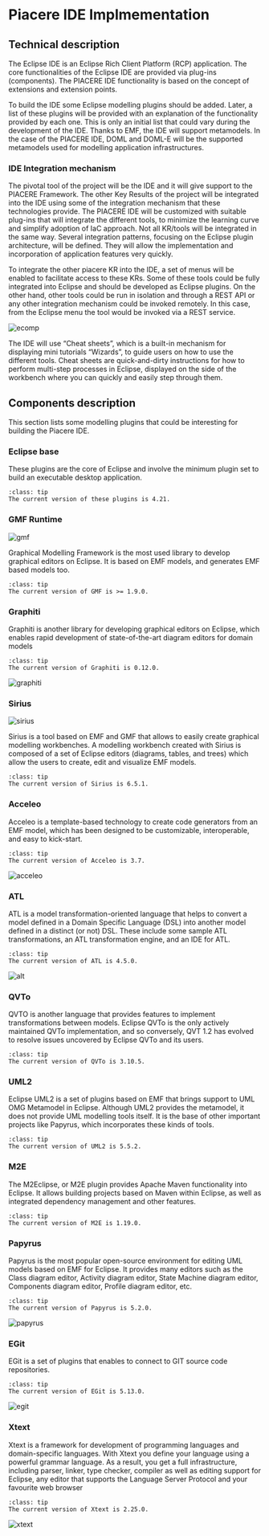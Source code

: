# Piacere IDE Implmementation

## Technical description

The Eclipse IDE is an Eclipse Rich Client Platform (RCP) application. The core functionalities of the Eclipse IDE are provided via plug-ins (components). The PIACERE IDE functionality is based on the concept of extensions and extension points.

To build the IDE some Eclipse modelling plugins should be added. Later, a list of these plugins will be provided with an explanation of the functionality provided by each one. This is only an initial list that could vary during the development of the IDE.
Thanks to EMF, the IDE will support metamodels. In the case of the PIACERE IDE, DOML and DOML-E will be the supported metamodels used for modelling application infrastructures.

### IDE Integration mechanism

The pivotal tool of the project will be the IDE and it will give support to the PIACERE Framework. The other Key Results of the project will be integrated into the IDE using some of the integration mechanism that these technologies provide. The PIACERE IDE will be customized with suitable plug-ins that will integrate the different tools, to minimize the learning curve and simplify adoption of IaC approach. Not all KR/tools will be integrated in the same way. Several integration patterns, focusing on the Eclipse plugin architecture, will be defined. They will allow the implementation and incorporation of application features very quickly.

To integrate the other piacere KR into the IDE, a set of menus will be enabled to facilitate access to these KRs. Some of these tools could be fully integrated into Eclipse and should be developed as Eclipse plugins. On the other hand, other tools could be run in isolation and through a REST API or any other integration mechanism could be invoked remotely. In this case, from the Eclipse menu the tool would be invoked via a REST service.

![ecomp](img/Ecomponents.png)

The IDE will use “Cheat sheets”, which is a built-in mechanism for displaying mini tutorials “Wizards”, to guide users on how to use the different tools. Cheat sheets are quick-and-dirty instructions for how to perform multi-step processes in Eclipse, displayed on the side of the workbench where you can quickly and easily step through them. 

## Components description

This section lists some modelling plugins that could be interesting for building the Piacere IDE.

### Eclipse base

These plugins are the core of Eclipse  and involve the minimum plugin set to build an executable desktop application.

```{admonition} Current version
:class: tip
The current version of these plugins is 4.21.
```

### GMF Runtime

![gmf](img/gmf.png)

Graphical Modelling Framework is the most used library to develop graphical editors on Eclipse. It is based on EMF models, and generates EMF based models too.
```{admonition} Current version
:class: tip
The current version of GMF is >= 1.9.0.
```

### Graphiti

Graphiti is another library for developing graphical editors on Eclipse, which enables rapid development of state-of-the-art diagram editors for domain models
```{admonition} Current version
:class: tip
The current version of Graphiti is 0.12.0.
```

![graphiti](img/graphiti.png)

### Sirius

![sirius](img/sirius.png)

Sirius is a tool based on EMF and GMF that allows to easily create graphical modelling workbenches. A modelling workbench created with Sirius is composed of a set of Eclipse editors (diagrams, tables, and trees) which allow the users to create, edit and visualize EMF models.
```{admonition} Current version
:class: tip
The current version of Sirius is 6.5.1.
```

### Acceleo

Acceleo is a template-based technology to create code generators from an EMF model, which has been designed to be customizable, interoperable, and easy to kick-start.
```{admonition} Current version
:class: tip
The current version of Acceleo is 3.7.
```

![acceleo](img/acceleo.png)

### ATL

ATL is a model transformation-oriented language that helps to convert a model defined in a Domain Specific Language (DSL) into another model defined in a distinct (or not) DSL. These include some sample ATL transformations, an ATL transformation engine, and an IDE for ATL.
```{admonition} Current version
:class: tip
The current version of ATL is 4.5.0.
```

![alt](img/alt.png)

### QVTo

QVTO is another language that provides features to implement transformations between models. Eclipse QVTo is the only actively maintained QVTo implementation, and so conversely, QVT 1.2 has evolved to resolve issues uncovered by Eclipse QVTo and its users.
```{admonition} Current version
:class: tip
The current version of QVTo is 3.10.5.
```

### UML2

Eclipse UML2 is a set of plugins based on EMF that brings support to UML OMG Metamodel in Eclipse. Although UML2 provides the metamodel, it does not provide UML modelling tools itself. It is the base of other important projects like Papyrus, which incorporates these kinds of tools.
```{admonition} Current version
:class: tip
The current version of UML2 is 5.5.2.
```

### M2E

The M2Eclipse, or M2E plugin provides Apache Maven functionality into Eclipse. It allows building projects based on Maven within Eclipse, as well as integrated dependency management and other features.
```{admonition} Current version
:class: tip
The current version of M2E is 1.19.0.
```

### Papyrus

Papyrus is the most popular open-source environment for editing UML models based on EMF for Eclipse. It provides many editors such as the Class diagram editor, Activity diagram editor, State Machine diagram editor, Components diagram editor, Profile diagram editor, etc.
```{admonition} Current version
:class: tip
The current version of Papyrus is 5.2.0.
```

![papyrus](img/papyrus.png)

### EGit

EGit is a set of plugins that enables to connect to GIT source code repositories.
```{admonition} Current version
:class: tip
The current version of EGit is 5.13.0.
```

![egit](img/egit.png)


### Xtext
Xtext is a framework for development of programming languages and domain-specific languages. With Xtext you define your language using a powerful grammar language. As a result, you get a full infrastructure, including parser, linker, type checker, compiler as well as editing support for Eclipse, any editor that supports the Language Server Protocol and your favourite web browser
```{admonition} Current version
:class: tip
The current version of Xtext is 2.25.0.
```

![xtext](img/xtext.png)

